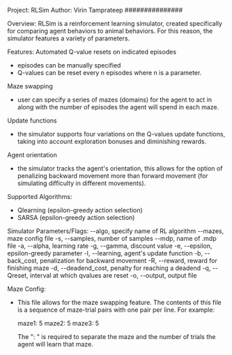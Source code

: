 Project: RLSim
Author:  Virin Tamprateep
###############

Overview:
RLSim is a reinforcement learning simulator, created specifically for comparing
agent behaviors to animal behaviors. For this reason, the simulator features a
variety of parameters.


Features:
Automated Q-value resets on indicated episodes
  - episodes can be manually specified
  - Q-values can be reset every n episodes where n is a parameter.

Maze swapping
  - user can specify a series of mazes (domains) for the agent to
    act in along with the number of episodes the agent will spend in each maze.

Update functions
  - the simulator supports four variations on the Q-values update
    functions, taking into account exploration bonuses and diminishing rewards.

Agent orientation
  - the simulator tracks the agent's orientation, this allows for
    the option of penalizing backward movement more than forward movement (for 
    simulating difficulty in different movements).


Supported Algorithms:
  - Qlearning (epsilon-greedy action selection)
  - SARSA     (epsilon-greedy action selection)


Simulator Parameters/Flags:
  --algo,             specify name of RL algorithm
  --mazes,            maze config file
  -s, --samples,      number of samples
  --mdp,              name of .mdp file
  -a, --alpha,        learning rate
  -g, --gamma,        discount value
  -e, --epsilon,      epsilon-greedy parameter
  -l, --learning,     agent's update function
  -b, --back_cost,    penalization for backward movement
  -R, --reward,       reward for finishing maze
  -d, --deadend_cost, penalty for reaching a deadend
  -q, --Qreset,       interval at which qvalues are reset
  -o, --output,       output file

Maze Config:
  - This file allows for the maze swapping feature. The contents of this file
    is a sequence of maze-trial pairs with one pair per line. For example:
      
      maze1: 5
      maze2: 5
      maze3: 5

    The ": " is required to separate the maze and the number of trials the agent
    will learn that maze.